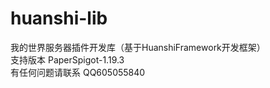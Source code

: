 # huanshi-lib
我的世界服务器插件开发库（基于HuanshiFramework开发框架）  
支持版本 PaperSpigot-1.19.3  
有任何问题请联系 QQ605055840
